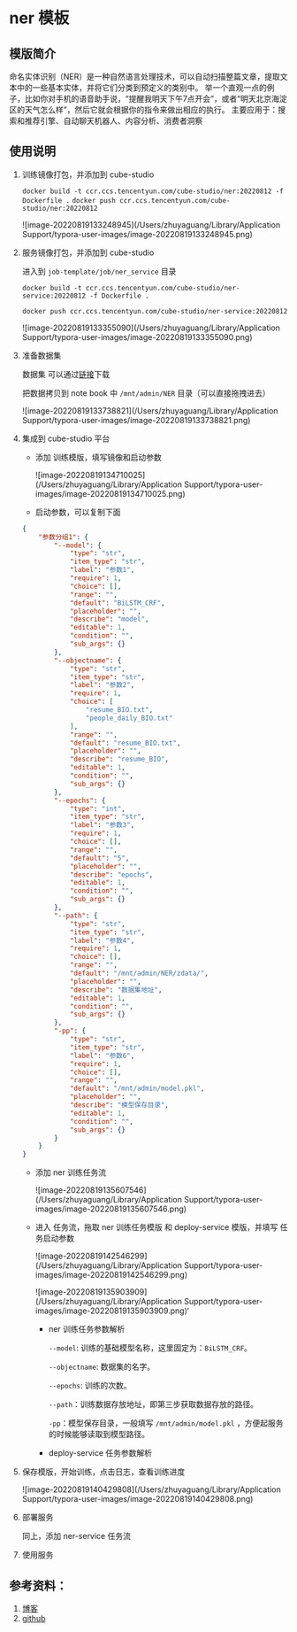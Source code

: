 # ner 模板

## 模版简介
  命名实体识别（NER）是一种自然语言处理技术，可以自动扫描整篇文章，提取文本中的一些基本实体，并将它们分类到预定义的类别中。
  举一个直观一点的例子，比如你对手机的语音助手说，“提醒我明天下午7点开会”，或者“明天北京海淀区的天气怎么样”，然后它就会根据你的指令来做出相应的执行。
  主要应用于：搜索和推荐引擎、自动聊天机器人、内容分析、消费者洞察
## 使用说明

1. 训练镜像打包，并添加到 cube-studio

   `docker build -t ccr.ccs.tencentyun.com/cube-studio/ner:20220812 -f Dockerfile .`
   `docker push ccr.ccs.tencentyun.com/cube-studio/ner:20220812`

   ![image-20220819133248945](/Users/zhuyaguang/Library/Application Support/typora-user-images/image-20220819133248945.png)

2. 服务镜像打包，并添加到 cube-studio

   进入到 `job-template/job/ner_service` 目录

   `docker build -t ccr.ccs.tencentyun.com/cube-studio/ner-service:20220812 -f Dockerfile .`

   `docker push ccr.ccs.tencentyun.com/cube-studio/ner-service:20220812`

   ![image-20220819133355090](/Users/zhuyaguang/Library/Application Support/typora-user-images/image-20220819133355090.png)

3. 准备数据集

   数据集 可以通过[链接]()下载

   把数据拷贝到 note book 中 `/mnt/admin/NER` 目录（可以直接拖拽进去）

   ![image-20220819133738821](/Users/zhuyaguang/Library/Application Support/typora-user-images/image-20220819133738821.png)

4. 集成到 cube-studio 平台

   * 添加 训练模版，填写镜像和启动参数

     ![image-20220819134710025](/Users/zhuyaguang/Library/Application Support/typora-user-images/image-20220819134710025.png)

   * 启动参数，可以复制下面

   ```json
   {
       "参数分组1": {
           "--model": {
               "type": "str",
               "item_type": "str",
               "label": "参数1",
               "require": 1,
               "choice": [],
               "range": "",
               "default": "BiLSTM_CRF",
               "placeholder": "",
               "describe": "model",
               "editable": 1,
               "condition": "",
               "sub_args": {}
           },
           "--objectname": {
               "type": "str",
               "item_type": "str",
               "label": "参数2",
               "require": 1,
               "choice": [
                   "resume_BIO.txt",
                   "people_daily_BIO.txt"
               ],
               "range": "",
               "default": "resume_BIO.txt",
               "placeholder": "",
               "describe": "resume_BIO",
               "editable": 1,
               "condition": "",
               "sub_args": {}
           },
           "--epochs": {
               "type": "int",
               "item_type": "str",
               "label": "参数3",
               "require": 1,
               "choice": [],
               "range": "",
               "default": "5",
               "placeholder": "",
               "describe": "epochs",
               "editable": 1,
               "condition": "",
               "sub_args": {}
           },
           "--path": {
               "type": "str",
               "item_type": "str",
               "label": "参数4",
               "require": 1,
               "choice": [],
               "range": "",
               "default": "/mnt/admin/NER/zdata/",
               "placeholder": "",
               "describe": "数据集地址",
               "editable": 1,
               "condition": "",
               "sub_args": {}
           },
           "-pp": {
               "type": "str",
               "item_type": "str",
               "label": "参数6",
               "require": 1,
               "choice": [],
               "range": "",
               "default": "/mnt/admin/model.pkl",
               "placeholder": "",
               "describe": "模型保存目录",
               "editable": 1,
               "condition": "",
               "sub_args": {}
           }
       }
   }
   ```

   * 添加 ner 训练任务流

     ![image-20220819135607546](/Users/zhuyaguang/Library/Application Support/typora-user-images/image-20220819135607546.png)

   * 进入 任务流，拖取 ner 训练任务模版 和 deploy-service 模版，并填写 任务启动参数

     

     ![image-20220819142546299](/Users/zhuyaguang/Library/Application Support/typora-user-images/image-20220819142546299.png)

     ![image-20220819135903909](/Users/zhuyaguang/Library/Application Support/typora-user-images/image-20220819135903909.png)‘

     * ner 训练任务参数解析

       `--model`: 训练的基础模型名称，这里固定为：`BiLSTM_CRF`。

       `--objectname`: 数据集的名字。

       `--epochs`: 训练的次数。

       `--path`：训练数据存放地址，即第三步获取数据存放的路径。

       `-pp`：模型保存目录，一般填写 `/mnt/admin/model.pkl` ，方便起服务的时候能够读取到模型路径。

     * deploy-service 任务参数解析

       

5. 保存模版，开始训练，点击日志，查看训练进度

   ![image-20220819140429808](/Users/zhuyaguang/Library/Application Support/typora-user-images/image-20220819140429808.png)

   

6. 部署服务

   同上，添加 ner-service 任务流

   

7. 使用服务






## 参考资料：

1. [博客](https://blog.csdn.net/zp563987805/article/details/104562798/?utm_medium=distribute.pc_relevant.none-task-blog-2~default~baidujs_baidulandingword~default-0--blog-119957026.pc_relevant_paycolumn_v3&spm=1001.2101.3001.4242.1&utm_relevant_index=3)
2. [github](https://github.com/BeHappyForMe/chinese-sequence-ner)




